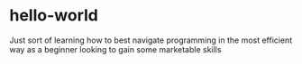 # hello-world
Just sort of learning how to best navigate programming in the most efficient way as a beginner 
looking to gain some marketable skills
